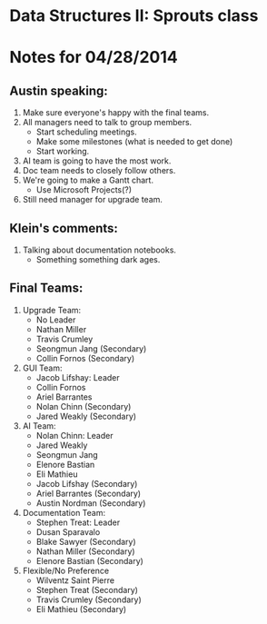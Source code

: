 # Data Structures II: Sprouts class
# Notes for 04/28/2014

## Austin speaking:

1. Make sure everyone's happy with the final teams.
2. All managers need to talk to group members.
   - Start scheduling meetings.
   - Make some milestones (what is needed to get done)
   - Start working.
3. AI team is going to have the most work.
4. Doc team needs to closely follow others.
5. We're going to make a Gantt chart.
   - Use Microsoft Projects(?)
6. Still need manager for upgrade team.

## Klein's comments:
1. Talking about documentation notebooks.
   - Something something dark ages.

## Final Teams:
1. Upgrade Team:
   - No Leader
   - Nathan Miller
   - Travis Crumley
   - Seongmun Jang (Secondary)
   - Collin Fornos (Secondary)
2. GUI Team:
   - Jacob Lifshay: Leader
   - Collin Fornos
   - Ariel Barrantes
   - Nolan Chinn (Secondary)
   - Jared Weakly (Secondary)
3. AI Team:
   - Nolan Chinn: Leader
   - Jared Weakly
   - Seongmun Jang
   - Elenore Bastian
   - Eli Mathieu
   - Jacob Lifshay (Secondary)
   - Ariel Barrantes (Secondary)
   - Austin Nordman (Secondary)
4. Documentation Team:
   - Stephen Treat: Leader
   - Dusan Sparavalo
   - Blake Sawyer (Secondary)
   - Nathan Miller (Secondary)
   - Elenore Bastian (Secondary)
5. Flexible/No Preference
   - Wilventz Saint Pierre
   - Stephen Treat (Secondary)
   - Travis Crumley (Secondary)
   - Eli Mathieu (Secondary)
